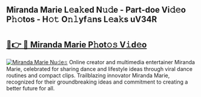 ## Miranda Marie L𝚎a𝚔ed N𝚞𝚍e - Part-doe Vi𝚍𝚎o P𝚑𝚘tos - H𝚘𝚝 O𝚗𝚕yf𝚊ns L𝚎a𝚔s uV34R

# <h2><a href="http://kf71i8l.oniu.top/?m=Miranda+Marie">🔗👉 🔴 Miranda Marie P𝚑ot𝚘𝚜 V𝚒d𝚎o</a></h2>

[![Miranda Marie Nu𝚍e𝚜](https://i.imgur.com/0qMVB7G.gif)](http://kf71i8l.oniu.top/?m=Miranda+Marie)
Online creator and multimedia entertainer Miranda Marie, celebrated for sharing dance and lifestyle ideas through viral dance routines and compact clips. Trailblazing innovator Miranda Marie, recognized for their groundbreaking ideas and commitment to creating a better future for all.  
